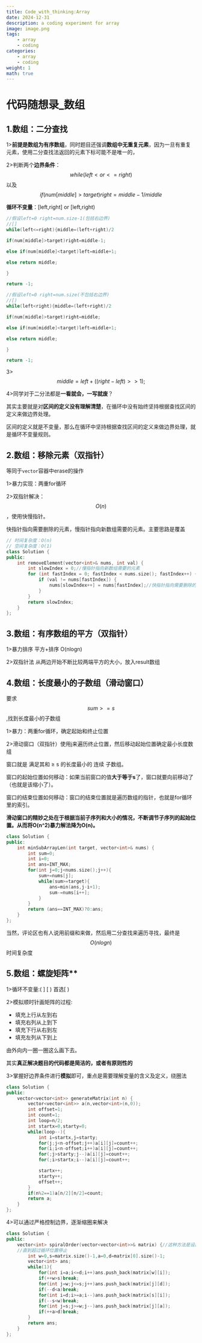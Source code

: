 ```yaml
---
title: Code_with_thinking:Array 
date: 2024-12-31
description: a coding experiment for array
image: image.png
tags: 
    - array
    - coding
categories:
    - array
    - coding
weight: 1
math: true
---
```

# 代码随想录_数组

## 1.数组：二分查找

1>**前提是数组为有序数组**，同时题目还强调**数组中无重复元素**，因为一旦有重复元素，使用二分查找法返回的元素下标可能不是唯一的，

2>判断两个**边界条件**：$$while(left< or <=right)$$以及$$if(num[middle]>target)right=middle-1/middle$$

**循环不变量**：[left,right] or [left,right)

```c++
//假设left=0 right=num.size-1(包括右边界)
//[]
while(left<=right){middle=(left+right)/2 

if(num[middle]>target)right=middle-1;

else if(num[middle]<target)left=middle+1;

else return middle;

}

return -1;
```

```c++
//假设left=0 right=num.size(不包括右边界)
//[)
while(left<right){middle=(left+right)/2 

if(num[middle]>target)right=middle;

else if(num[middle]<target)left=middle+1;

else return middle;

}

return -1;
```

3>$$middle = left + ((right - left) >> 1);$$

4>同学对于二分法都是**一看就会，一写就废**？

其实主要就是对**区间的定义没有理解清楚**，在循环中没有始终坚持根据查找区间的定义来做边界处理。

区间的定义就是不变量，那么在循环中坚持根据查找区间的定义来做边界处理，就是循环不变量规则。

## 2.数组：移除元素（双指针）

等同于`vector`容器中erase的操作

1>暴力实现：两重for循环

2>双指针解决：$$O(n)$$，使用快慢指针。

快指针指向需要删除的元素，慢指针指向新数组需要的元素。主要思路是覆盖

```c++
// 时间复杂度：O(n)
// 空间复杂度：O(1)
class Solution {
public:
    int removeElement(vector<int>& nums, int val) {
        int slowIndex = 0;//慢指针指向新数组需要的元素
        for (int fastIndex = 0; fastIndex < nums.size(); fastIndex++) {
            if (val != nums[fastIndex]) {
                nums[slowIndex++] = nums[fastIndex];//快指针指向需要删除的元素
            }
        }
        return slowIndex;
    }
};

```

## 3.数组：有序数组的平方（双指针）

1>暴力排序 平方+排序 O(nlogn)

2>双指针法 从两边开始不断比较两端平方的大小，放入result数组



## 4.数组：长度最小的子数组（滑动窗口）

要求$$sum>=s$$,找到长度最小的子数组

1>暴力：两重for循环，确定起始和终止位置

2>滑动窗口（双指针）使用j来遍历终止位置，然后移动起始位置确定最小长度数组

窗口就是 满足其和 ≥ s 的长度最小的 连续 子数组。

窗口的起始位置如何移动：如果当前窗口的值**大于等于s**了，窗口就要向前移动了（也就是该缩小了）。

窗口的结束位置如何移动：窗口的结束位置就是遍历数组的指针，也就是for循环里的索引。

**滑动窗口的精妙之处在于根据当前子序列和大小的情况，不断调节子序列的起始位置。从而将O(n^2)暴力解法降为O(n)。**

```C++
class Solution {
public:
    int minSubArrayLen(int target, vector<int>& nums) {
        int sum=0;
        int i=0;
        int ans=INT_MAX;
        for(int j=0;j<nums.size();j++){
            sum+=nums[j];
            while(sum>=target){
                ans=min(ans,j-i+1);
                sum-=nums[i++];
            }
        }
        return (ans==INT_MAX)?0:ans;
    }
};
```

当然，评论区也有人说用前缀和来做，然后用二分查找来遍历寻找，最终是$$O(nlogn)$$时间复杂度

## 5.数组：螺旋矩阵**

1>循环不变量:( ]  [ )  首选[ )

2>模拟顺时针画矩阵的过程:

- 填充上行从左到右
- 填充右列从上到下
- 填充下行从右到左
- 填充左列从下到上

由外向内一圈一圈这么画下去。

其实**真正解决题目的代码都是简洁的，或者有原则性的**

3>掌握好边界条件进行**模拟**即可，重点是需要理解变量的含义及定义，绕圈法

```c++
class Solution {
public:
    vector<vector<int>> generateMatrix(int n) {
        vector<vector<int>> a(n,vector<int>(n,0));
        int offset=1;
        int count=1;
        int loop=n/2;
        int startx=0,starty=0;
        while(loop--){
            int i=startx,j=starty;
            for(j;j<n-offset;j++)a[i][j]=count++;
            for(i;i<n-offset;i++)a[i][j]=count++;
            for(;j>starty;j--)a[i][j]=count++;
            for(;i>startx;i--)a[i][j]=count++;

            startx++;
            starty++;
            offset++;
        }
        if(n%2==1)a[n/2][n/2]=count;
        return a;
    }
};
```

4>可以通过严格控制边界，逐渐缩圈来解决

```c++
class Solution {
public:
    vector<int> spiralOrder(vector<vector<int>>& matrix) {//这种方法是设置了边界条件，移动完之后判断边界情况
    //直到超过循环位置停止
        int w=0,s=matrix.size()-1,a=0,d=matrix[0].size()-1;
        vector<int> ans;
        while(1){
            for(int i=a;i<=d;i++)ans.push_back(matrix[w][i]);
            if(++w>s)break;
            for(int j=w;j<=s;j++)ans.push_back(matrix[j][d]);
            if(--d<a)break;
            for(int i=d;i>=a;i--)ans.push_back(matrix[s][i]);
            if(--s<w)break;
            for(int j=s;j>=w;j--)ans.push_back(matrix[j][a]);
            if(++a>d)break;
        }
        return ans;
    }
};
```





























